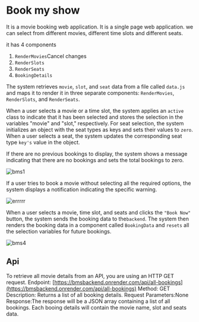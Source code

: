 # Book my show

It is a movie booking web application. It is a single page web application. we can select from different movies, different time slots and different seats.

it has 4 components 
  1. `RenderMovies`Cancel changes
  2. `RenderSlots`
  3. `RenderSeats`
  4. `BookingDetails`
  
The system retrieves `movie`, `slot`, and `seat` data from a file called `data.js` and maps it to render it in three separate components: `RenderMovies`, `RenderSlots`, and `RenderSeats`.

When a user selects a movie or a time slot, the system applies an `active` class to indicate that it has been selected and stores the selection in the variables "movie" and "slot," respectively. For seat selection, the system initializes an object with the seat types as keys and sets their values to `zero`. When a user selects a seat, the system updates the corresponding seat type `key's` value in the object.

If there are no previous bookings to display, the system shows a message indicating that there are no bookings and sets the total bookings to zero.

![bms1](https://user-images.githubusercontent.com/102259781/230596170-db1f534d-7c04-4b0c-aa4c-9d7e34ff1b25.PNG)

If a user tries to book a movie without selecting all the required options, the system displays a notification indicating the specific warning.

![errrrr](https://user-images.githubusercontent.com/102259781/232031803-63958d99-3188-49b1-b559-c1bc0634cf89.PNG)
 
When a user selects a movie, time slot, and seats and clicks the `"Book Now"` button, the system sends the booking data to the`backend`. The system then renders the booking data in a component called `BookingData` and `resets` all the selection variables for future bookings.

![bms4](https://user-images.githubusercontent.com/102259781/230596855-b5c74a63-3c42-4793-952e-3a1539f0ac4a.PNG)

## Api

To retrieve all movie details from an API, you are using an HTTP GET request.
Endpoint: [https://bmsbackend.onrender.com/api/all-bookings](https://bmsbackend.onrender.com/api/all-bookings)
Method: GET
Description: Returns a list of all booking details.
Request Parameters:None
Response:The response will be a JSON array containing a list of all bookings. Each booing details will contain the movie name, slot and seats data.




